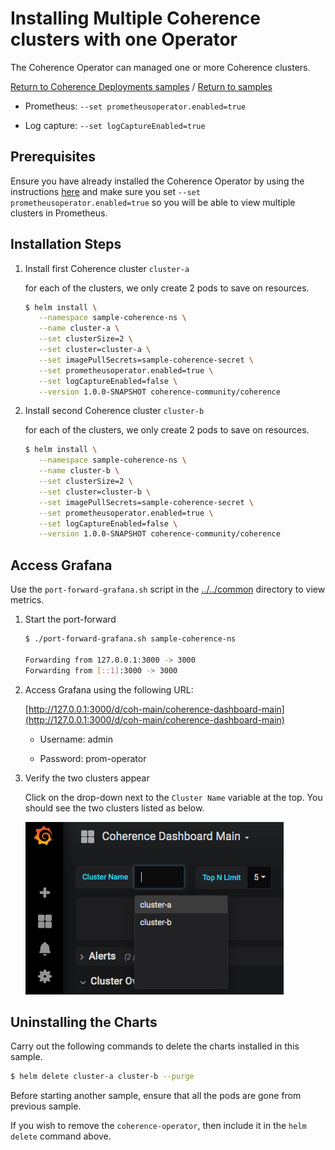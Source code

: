 # Installing Multiple Coherence clusters with one Operator

The Coherence Operator can managed one or more Coherence clusters.

[Return to Coherence Deployments samples](../) / [Return to samples](../../README.md#list-of-samples)

* Prometheus: `--set prometheusoperator.enabled=true`

* Log capture: `--set logCaptureEnabled=true`

## Prerequisites

Ensure you have already installed the Coherence Operator by using the instructions [here](../../README.md#install-the-coherence-operator)
and make sure you set `--set prometheusoperator.enabled=true` so you will be able to view multiple clusters in Prometheus.

## Installation Steps

1. Install first Coherence cluster `cluster-a`

   for each of the clusters, we only create 2 pods to save on resources.

   ```bash
   $ helm install \
      --namespace sample-coherence-ns \
      --name cluster-a \
      --set clusterSize=2 \
      --set cluster=cluster-a \
      --set imagePullSecrets=sample-coherence-secret \
      --set prometheusoperator.enabled=true \
      --set logCaptureEnabled=false \
      --version 1.0.0-SNAPSHOT coherence-community/coherence
   ```
   
1. Install second Coherence cluster `cluster-b`

   for each of the clusters, we only create 2 pods to save on resources.

   ```bash
   $ helm install \
      --namespace sample-coherence-ns \
      --name cluster-b \
      --set clusterSize=2 \
      --set cluster=cluster-b \
      --set imagePullSecrets=sample-coherence-secret \
      --set prometheusoperator.enabled=true \
      --set logCaptureEnabled=false \
      --version 1.0.0-SNAPSHOT coherence-community/coherence
   ```

## Access Grafana

Use the `port-forward-grafana.sh` script in the [../../common](../../common) directory to view metrics.

1. Start the port-forward

   ```bash
   $ ./port-forward-grafana.sh sample-coherence-ns

   Forwarding from 127.0.0.1:3000 -> 3000
   Forwarding from [::1]:3000 -> 3000
   ```
   
1. Access Grafana using the following URL:

   [http://127.0.0.1:3000/d/coh-main/coherence-dashboard-main](http://127.0.0.1:3000/d/coh-main/coherence-dashboard-main)

   * Username: admin  

   * Password: prom-operator

1. Verify the two clusters appear

   Click on the drop-down next to the `Cluster Name` variable at the top.  You should see the two clusters
   listed as below.
   
   ![Grafana cluster dropdown](img/grafana.png)
   
## Uninstalling the Charts


Carry out the following commands to delete the charts installed in this sample.

```bash
$ helm delete cluster-a cluster-b --purge
```

Before starting another sample, ensure that all the pods are gone from previous sample.

If you wish to remove the `coherence-operator`, then include it in the `helm delete` command above.

